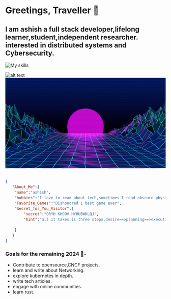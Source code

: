 
# Greetings, Traveller :wave:

## I am ashish a full stack developer,lifelong learner,student,independent researcher. interested in distributed systems and Cybersecurity.


![My skills](https://skillicons.dev/icons?i=js,python,c,cpp,go,kubernetes,docker,aws,bash,linux,mongodb,postgres)



![alt text](./gifs/7zGb.gif)
![img info](./images/retrowave-neon-digital-art-retro-style-wallpaper-c8e6ad4810e01cc8708cb15e5842a49a.jpg)


```json

{
   "About_Me":{
    "name":"ashish",
    "hobbies":"I love to read about tech,sometimes I read obscure physics books with wild theories.",
    "Favorite_Games":"Dishonored 1 best game ever",
    "Secret_for_You_Visitor":{
        "secret":"ORYH KHDOV HYHUBWKLQJ",
        "hint":"all it takes is three steps,desire==>planning==>execution"

    }
   }
}
```

### Goals for the remaining 2024 :crystal_ball:- 
- Contribute to opensource,CNCF projects.
- learn and write about Networking.
- explore kubernetes in depth.
- write tech articles.
- engage with online communities.
- learn rust.